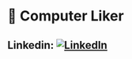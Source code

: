 # 🔭 Computer Liker


## Linkedin: [![LinkedIn](https://img.shields.io/badge/LinkedIn-%230077B5.svg?logo=linkedin&logoColor=white)](https://linkedin.com/in/https://www.linkedin.com/in/iolo-jones/) 

<!-- Proudly created with GPRM ( https://gprm.itsvg.in ) -->

